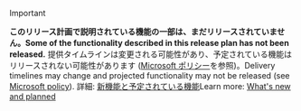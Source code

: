 > [!IMPORTANT]
> <span data-ttu-id="e2f29-101">**このリリース計画で説明されている機能の一部は、まだリリースされていません。**</span><span class="sxs-lookup"><span data-stu-id="e2f29-101">**Some of the functionality described in this release plan has not been released.**</span></span> <span data-ttu-id="e2f29-102">提供タイムラインは変更される可能性があり、予定されている機能はリリースされない可能性があります ([Microsoft ポリシー](https://go.microsoft.com/fwlink/p/?linkid=2007332)を参照)。</span><span class="sxs-lookup"><span data-stu-id="e2f29-102">Delivery timelines may change and projected functionality may not be released (see [Microsoft policy](https://go.microsoft.com/fwlink/p/?linkid=2007332)).</span></span> <span data-ttu-id="e2f29-103">詳細: [新機能と予定されている機能](/dynamics365-release-plan/2020wave1/artificial-intelligence/dynamics365-sales-insights/planned-features)</span><span class="sxs-lookup"><span data-stu-id="e2f29-103">Learn more: [What's new and planned](/dynamics365-release-plan/2020wave1/artificial-intelligence/dynamics365-sales-insights/planned-features)</span></span> 
